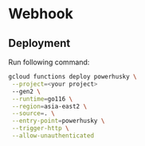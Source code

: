 # Webhook

## Deployment

Run following command:

```bash
gcloud functions deploy powerhusky \
 --project=<your project>
 --gen2 \
 --runtime=go116 \
 --region=asia-east2 \
 --source=. \
 --entry-point=powerhusky \
 --trigger-http \
 --allow-unauthenticated
```
